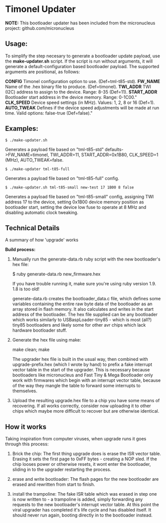 Timonel Updater
===============

__NOTE:__ This bootloader updater has been included from the micronucleus project: github.com/micronucleus

Usage:
------
To simplify the step necesary to generate a bootloader update payload, use the __make-updater.sh__ script. If the script is run without arguments, it will generate a default-configuration based bootloader payload. The supported arguments are positional, as follows:

__CONFIG__      Timonel configuration option to use. (Def=tml-t85-std).
__FW_NAME__     Name of the .hex binary file to produce. (Def=timonel).
__TWI_ADDR__    TWI (I2C) address to assign to the device. Range: 8-35 (Def=11).
__START_ADDR__  Bootloader start address in the device memory. Range: 0-1C00."
__CLK_SPEED__   Device speed settings (in MHz). Values: 1, 2, 8 or 16 (Def=1).
__AUTO_TWEAK__  Defines if the device speed adjustments will be made at run time. Valid options: false-true (Def=false)."

Examples:
---------

```$ ./make-updater.sh```
  
Generates a payload file based on "tml-t85-std" defaults->FW_NAME=timonel, TWI_ADDR=11, START_ADDR=0x1B80, CLK_SPEED=1 (MHz), AUTO_TWEAK=false.

```$ ./make-updater tml-t85-full```
  
Generates a payload file based on "tml-t85-full" config.

```$ ./make-updater.sh tml-t85-small new-test 17 1B00 8 false```

Generates a payload file based on \"tml-t85-small\" config, assigning TWI address 17 to the device,
setting 0x1B00 device memory position as bootloader start, setting the device low fuse to operate at 8 MHz and disabling automatic clock tweaking.

Technical Details
-----------------
A summary of how 'upgrade' works

__Build process:__

1) Manually run the generate-data.rb ruby script with the new bootloader's hex file:
   
   $ ruby generate-data.rb new_firmware.hex
   
   If you have trouble running it, make sure you're using ruby version 1.9. 1.8 is too old!
   
   generate-data.rb creates the bootloader_data.c file, which defines some variables containing
   the entire raw byte data of the bootloader as an array stored in flash memory. It also
   calculates and writes in the start address of the bootloader. The hex file supplied can be any
   bootloader which works similarly to USBaspLoader-tiny85 - which is most (all?) tiny85 bootloaders
   and likely some for other avr chips which lack hardware bootloader stuff.
   
2) Generate the hex file using make:
   
   make clean; make
   
   The upgrader hex file is built in the usual way, then combined with upgrade-prefix.hex (which
   I wrote by hand) to prefix a fake interrupt vector table in the start of the upgrader. This is
   necessary because bootloaders like micronucleus and Fast Tiny & Mega Bootloader only work with
   firmwares which begin with an interrupt vector table, because of the way they mangle the table
   to forward some interrupts to themselves.
   
3) Upload the resulting upgrade.hex file to a chip you have some means of recovering. If all works
   correctly, consider now uploading it to other chips which maybe more difficult to recover but are
   otherwise identical.

How it works
------------

Taking inspiration from computer viruses, when upgrade runs it goes through this process:

1) Brick the chip:
   The first thing upgrade does is erase the ISR vector table. Erasing it sets the first page to
   0xFF bytes - creating a NOP sled. If the chip looses power or otherwise resets, it wont enter
   the bootloader, sliding in to the upgrader restarting the process.

2) erase and write bootloader:
   The flash pages for the new bootloader are erased and rewritten from start to finish.
   
3) install the trampoline:
   The fake ISR table which was erased in step one is now written to - a trampoline is added, simply
   forwarding any requests to the new bootloader's interrupt vector table. At this point the viral
   upgrader has completed it's life cycle and has disabled itself. It should never run again, booting
   directly in to the bootloader instead.


